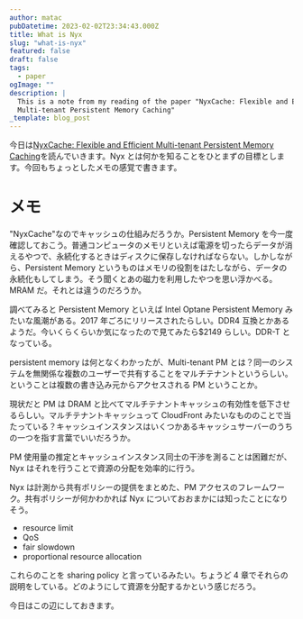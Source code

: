 ```yaml
---
author: matac
pubDatetime: 2023-02-02T23:34:43.000Z
title: What is Nyx
slug: "what-is-nyx"
featured: false
draft: false
tags:
  - paper
ogImage: ""
description: |
  This is a note from my reading of the paper "NyxCache: Flexible and Efficient
  Multi-tenant Persistent Memory Caching"
_template: blog_post
---
```


今日は[NyxCache: Flexible and Efficient Multi-tenant Persistent Memory Caching](https://www.usenix.org/conference/fast22/presentation/wu "NyxCache: Flexible and Efficient Multi-tenant Persistent Memory Caching")を読んでいきます。Nyx とは何かを知ることをひとまずの目標とします。今回もちょっとしたメモの感覚で書きます。

# メモ

"NyxCache"なのでキャッシュの仕組みだろうか。Persistent Memory を今一度確認しておこう。普通コンピュータのメモリといえば電源を切ったらデータが消えるやつで、永続化するときはディスクに保存しなければならない。しかしながら、Persistent Memory というものはメモリの役割をはたしながら、データの永続化もしてしまう。そう聞くとあの磁力を利用したやつを思い浮かべる。MRAM だ。それとは違うのだろうか。

調べてみると Persistent Memory といえば Intel Optane Persistent Memory みたいな風潮がある。2017 年ごろにリリースされたらしい。DDR4 互換とかあるようだ。今いくらくらいか気になったので見てみたら$2149 らしい。DDR-T となっている。

persistent memory は何となくわかったが、Multi-tenant PM とは？同一のシステムを無関係な複数のユーザーで共有することをマルチテナントというらしい。ということは複数の書き込み元からアクセスされる PM ということか。

現状だと PM は DRAM と比べてマルチテナントキャッシュの有効性を低下させるらしい。マルチテナントキャッシュって CloudFront みたいなもののことで当たっている？キャッシュインスタンスはいくつかあるキャッシュサーバーのうちの一つを指す言葉でいいだろうか。

PM 使用量の推定とキャッシュインスタンス同士の干渉を測ることは困難だが、Nyx はそれを行うことで資源の分配を効率的に行う。

Nyx は計測から共有ポリシーの提供をまとめた、PM アクセスのフレームワーク。共有ポリシーが何かわかれば Nyx についておおまかには知ったことになりそう。

- resource limit
- QoS
- fair slowdown
- proportional resource allocation

これらのことを sharing policy と言っているみたい。ちょうど 4 章でそれらの説明をしている。どのようにして資源を分配するかという感じだろう。

今日はこの辺にしておきます。
